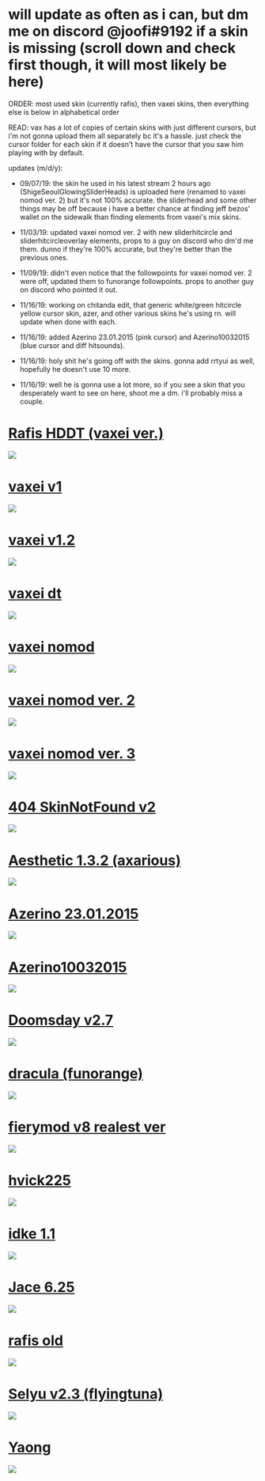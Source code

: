 # will update as often as i can, but dm me on discord @joofi#9192 if a skin is missing (scroll down and check first though, it will most likely be here)

ORDER: most used skin (currently rafis), then vaxei skins, then everything else is below in alphabetical order

READ: vax has a lot of copies of certain skins with just different cursors, but i'm not gonna upload them all separately bc it's a hassle. just check the cursor folder for each skin if it doesn't have the cursor that you saw him playing with by default.

updates (m/d/y):
- 09/07/19: the skin he used in his latest stream 2 hours ago (ShigeSeoulGlowingSliderHeads) is uploaded here (renamed to vaxei nomod ver. 2) but it's not 100% accurate. the sliderhead and some other things may be off because i have a better chance at finding jeff bezos' wallet on the sidewalk than finding elements from vaxei's mix skins.

- 11/03/19: updated vaxei nomod ver. 2 with new sliderhitcircle and sliderhitcircleoverlay elements, props to a guy on discord who dm'd me them. dunno if they're 100% accurate, but they're better than the previous ones.

- 11/09/19: didn't even notice that the followpoints for vaxei nomod ver. 2 were off, updated them to funorange followpoints. props to another guy on discord who pointed it out.

- 11/16/19: working on chitanda edit, that generic white/green hitcircle yellow cursor skin, azer, and other various skins he's using rn. will update when done with each.

- 11/16/19: added Azerino 23.01.2015 (pink cursor) and Azerino10032015 (blue cursor and diff hitsounds).

- 11/16/19: holy shit he's going off with the skins. gonna add rrtyui as well, hopefully he doesn't use 10 more.

- 11/16/19: well he is gonna use a lot more, so if you see a skin that you desperately want to see on here, shoot me a dm. i'll probably miss a couple.

# [Rafis HDDT (vaxei ver.)](https://joofixd.s-ul.eu/NyoJDqSp)
![](https://osu.ppy.sh/ss/13422086/af38)

# [vaxei v1](https://joofixd.s-ul.eu/oDntR2QB)
![](https://osu.ppy.sh/ss/13421876/d524)

# [vaxei v1.2](https://joofixd.s-ul.eu/Gq2lH4N4)
![](https://osu.ppy.sh/ss/13421895/4170)

# [vaxei dt](https://joofixd.s-ul.eu/ouJZqGd1)
![](https://osu.ppy.sh/ss/13421907/707a)

# [vaxei nomod](https://joofixd.s-ul.eu/zStMTKdG)
![](https://osu.ppy.sh/ss/13422009/065e)

# [vaxei nomod ver. 2](https://joofixd.s-ul.eu/p25JB836)
![](https://osu.ppy.sh/ss/14092749/9f37)

# [vaxei nomod ver. 3](https://joofixd.s-ul.eu/RNHPWP03)
![](https://osu.ppy.sh/ss/14092749/9f37)

# [404 SkinNotFound v2](https://joofixd.s-ul.eu/Ia93XGt5)
![](https://osu.ppy.sh/ss/13488989/a76a)

# [Aesthetic 1.3.2 (axarious)](https://joofixd.s-ul.eu/USOG9BPE)
![](https://osu.ppy.sh/ss/13484039/7a9d)

# [Azerino 23.01.2015](https://joofixd.s-ul.eu/nPk5glJZ)
![](https://osu.ppy.sh/ss/14123414/47ef)

# [Azerino10032015](https://joofixd.s-ul.eu/stCYecPH)
![](https://osu.ppy.sh/ss/14123388/6546)

# [Doomsday v2.7](https://joofixd.s-ul.eu/JApkCq2x)
![](https://osu.ppy.sh/ss/13421931/f1ea)

# [dracula (funorange)](https://joofixd.s-ul.eu/AViONqPI)
![](https://osu.ppy.sh/ss/13421944/da9d)

# [fierymod v8 realest ver](https://joofixd.s-ul.eu/SQYKdh0j)
![](https://osu.ppy.sh/ss/13421953/d40a)

# [hvick225](https://joofixd.s-ul.eu/uh95qcIq)
![](https://osu.ppy.sh/ss/13421950/1846)

# [idke 1.1](https://joofixd.s-ul.eu/brttrQUN)
![](https://osu.ppy.sh/ss/13421935/ac6d)

# [Jace 6.25](https://joofixd.s-ul.eu/z3fROJ0t)
![](https://osu.ppy.sh/ss/13484104/3041)

# [rafis old](https://joofixd.s-ul.eu/GWIpIUCT)
![](https://osu.ppy.sh/ss/14123531/172a)

# [Selyu v2.3 (flyingtuna)](https://joofixd.s-ul.eu/AD2mDp8D)
![](https://osu.ppy.sh/ss/13590349/4121)

# [Yaong](https://joofixd.s-ul.eu/iMv0VXSg)
![](https://osu.ppy.sh/ss/13590362/df76)
